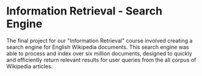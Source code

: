 # Information Retrieval - Search Engine
The final project for our "Information Retrieval" course involved creating a search engine for English Wikipedia documents. This search engine was able to process and index over six million documents, designed to quickly and efficiently return relevant results for user queries from the all corpus of Wikipedia articles.
